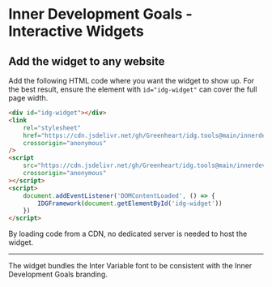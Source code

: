 # Inner Development Goals - Interactive Widgets

## Add the widget to any website

Add the following HTML code where you want the widget to show up. For the best result, ensure the element with `id="idg-widget"` can cover the full page width.

```html
<div id="idg-widget"></div>
<link
    rel="stylesheet"
    href="https://cdn.jsdelivr.net/gh/Greenheart/idg.tools@main/innerdevelopmentgoals/dist/framework.css"
    crossorigin="anonymous"
/>
<script
    src="https://cdn.jsdelivr.net/gh/Greenheart/idg.tools@main/innerdevelopmentgoals/dist/framework.umd.js"
    crossorigin="anonymous"
></script>
<script>
    document.addEventListener('DOMContentLoaded', () => {
        IDGFramework(document.getElementById('idg-widget'))
    })
</script>
```

By loading code from a CDN, no dedicated server is needed to host the widget.

---

The widget bundles the Inter Variable font to be consistent with the Inner Development Goals branding.
